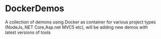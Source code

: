 # DockerDemos
A collection of demons using Docker as container for various  project types (NodeJs,.NET Core,Asp.net MVC5 etc), will be  adding new demos with latest  versions of tools
